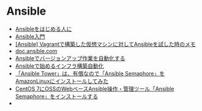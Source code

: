 
# Ansible


* [Ansibleをはじめる人に](https://qiita.com/t_nakayama0714/items/fe55ee56d6446f67113c)
* [Ansible入門](https://qiita.com/ArimaRyunosuke/items/1f9d840311584d8160bc)
* [[Ansible] Vagrantで構築した仮想マシンに対してAnsibleを試した時のメモ](https://qiita.com/nutti/items/c57c4031c83680f17645)
* [doc.ansible.com](docs.ansible.com/)
* [Ansibleでバージョンアップ作業を自動化する](http://tech-blog.rakus.co.jp/entry/2017/09/28/110135)
* [Ansibleで始めるインフラ構築自動化](https://www.slideshare.net/dcubeio/ansible-72056386)
* [「Ansible Tower」は、有償なので「Ansible Semaphore」を AmazonLinuxにインストールしてみた](https://qiita.com/micci184/items/d25f5e76d55a9825750d)
* [CentOS 7にOSSのWebベースAnsible操作・管理ツール「Ansible Semaphore」をインストールする](https://orebibou.com/2016/09/centos-7にossのwebベースansible操作・管理ツール「ansible-semaphore」をイン/ )
* ​              

